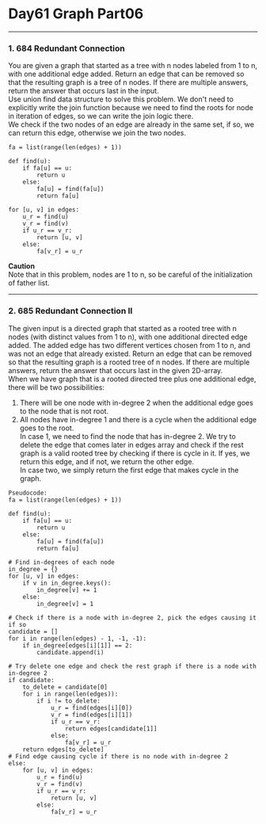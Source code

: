 # Day61 Graph Part06

---

### 1. 684 Redundant Connection
You are given a graph that started as a tree with n nodes labeled from 1 to n, with one additional edge added. Return an edge that can be removed so that the resulting graph is a tree of n nodes. If there are multiple answers, return the answer that occurs last in the input.  
Use union find data structure to solve this problem. We don't need to explicitly write the join function because we need to find the roots for node in iteration of edges, so we can write the join logic there.  
We check if the two nodes of an edge are already in the same set, if so, we can return this edge, otherwise we join the two nodes.  

```
fa = list(range(len(edges) + 1))

def find(u):
    if fa[u] == u:
        return u
    else:
        fa[u] = find(fa[u])
        return fa[u]

for [u, v] in edges:
    u_r = find(u)
    v_r = find(v)
    if u_r == v_r:
        return [u, v]
    else:
        fa[v_r] = u_r
```
**Caution**  
Note that in this problem, nodes are 1 to n, so be careful of the initialization of father list.  

---

### 2. 685 Redundant Connection II
The given input is a directed graph that started as a rooted tree with n nodes (with distinct values from 1 to n), with one additional directed edge added. The added edge has two different vertices chosen from 1 to n, and was not an edge that already existed. Return an edge that can be removed so that the resulting graph is a rooted tree of n nodes. If there are multiple answers, return the answer that occurs last in the given 2D-array.  
When we have graph that is a rooted directed tree plus one additional edge, there will be two possibilities:  
1. There will be one node with in-degree 2 when the additional edge goes to the node that is not root.  
2. All nodes have in-degree 1 and there is a cycle when the additional edge goes to the root.  
In case 1, we need to find the node that has in-degree 2. We try to delete the edge that comes later in edges array and check if the rest graph is a valid rooted tree by checking if there is cycle in it. If yes, we return this edge, and if not, we return the other edge.  
In case two, we simply return the first edge that makes cycle in the graph.  

```
Pseudocode:
fa = list(range(len(edges) + 1))

def find(u):
    if fa[u] == u:
        return u
    else:
        fa[u] = find(fa[u])
        return fa[u]

# Find in-degrees of each node
in_degree = {}
for [u, v] in edges:
    if v in in_degree.keys():
        in_degree[v] += 1
    else:
        in_degree[v] = 1

# Check if there is a node with in-degree 2, pick the edges causing it if so
candidate = []
for i in range(len(edges) - 1, -1, -1):
    if in_degree[edges[i][1]] == 2:
        candidate.append(i)

# Try delete one edge and check the rest graph if there is a node with in-degree 2
if candidate:
    to_delete = candidate[0]
    for i in range(len(edges)):
        if i != to_delete:
            u_r = find(edges[i][0])
            v_r = find(edges[i][1])
            if u_r == v_r:
                return edges[candidate[1]]
            else:
                fa[v_r] = u_r
    return edges[to_delete]
# Find edge causing cycle if there is no node with in-degree 2
else:
    for [u, v] in edges:
        u_r = find(u)
        v_r = find(v)
        if u_r == v_r:
            return [u, v]
        else:
            fa[v_r] = u_r
```

